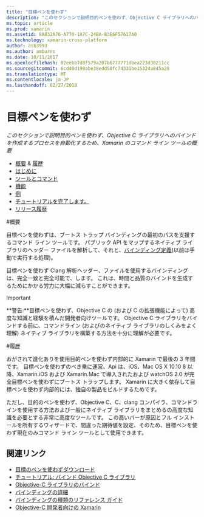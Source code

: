 ```yaml
---
title: "目標ペンを使わず"
description: "このセクションで説明目的ペンを使わず、Objective C ライブラリへのバインドを作成するプロセスを自動化するため、Xamarin のコマンド ライン ツールの概要"
ms.topic: article
ms.prod: xamarin
ms.assetid: 8A832A76-A770-1A7C-24BA-B3E6F57617A0
ms.technology: xamarin-cross-platform
author: asb3993
ms.author: amburns
ms.date: 10/11/2017
ms.openlocfilehash: 02eebb7d8f579a207b6777771dbea223d30211cc
ms.sourcegitcommit: 6cd40d190abe38edd50fc74331be15324a845a28
ms.translationtype: MT
ms.contentlocale: ja-JP
ms.lasthandoff: 02/27/2018
---
```

# <a name="objective-sharpie"></a>目標ペンを使わず

_このセクションで説明目的ペンを使わず、Objective C ライブラリへのバインドを作成するプロセスを自動化するため、Xamarin のコマンド ライン ツールの概要_

<style type="text/css"> .terminal-blue { color: rgb(10,96,254); } .terminal-green { color: rgb(12,156,26); } .terminal-magenta { color: rgb(152,12,103); } </style>

- [概要](#overview) & [履歴](#history)
- [はじめに](get-started.md)
- [ツールとコマンド](tools.md)
- [機能](platform/index.md)
- [例](examples/index.md)
- [チュートリアルを完了します。](~/ios/platform/binding-objective-c/walkthrough.md)
- [リリース履歴](releases.md)

#<a name="overview"></a>概要

目標ペンを使わずは、ブートス トラップ バインディングの最初のパスを支援するコマンド ライン ツールです。
パブリック API をマップするネイティブ ライブラリのヘッダー ファイルを解析して、それと、[バインディング定義](~/cross-platform/macios/binding/objective-c-libraries.md#The_API_definition_file)(以前は手動で実行する処理)。

目標ペンを使わず Clang 解析ヘッダー、ファイルを使用するバインディングは、完全一致と完全可能で、します。 これは、時間と品質のバインドを生成するためにかかる労力に大幅に減らすことができます。

> [!IMPORTANT]
> **警告:**目標ペンを使わず、Objective C の (および C の拡張機能によって) 高度な知識と経験を積んだ開発者向けツールです。 Objective C ライブラリをバインドする前に、コマンドライン (およびのネイティブ ライブラリのしくみをよく理解) ネイティブ ライブラリを構築する方法を十分に理解が必要です。



#<a name="history"></a>履歴

おがされて進化ありを使用目的ペンを使わず内部的に Xamarin で最後の 3 年間です。 目標ペンを使わずのべき乗に運営、Api は、iOS、Mac OS X 10.10 8 以降、Xamarin.iOS および Xamarin.Mac で導入されたおよび watchOS 2.0 が完全目標ペンを使わずにブートス トラップします。 Xamarin に大きく依存して目標ペンを使わず内部的には、独自の製品をビルドするためです。

ただし、目的のペンを使わず、Objective C、C、clang コンパイラ、コマンドラインを使用する方法および一般にネイティブ ライブラリをまとめるの高度な知識を必要とする非常に高度なツールです。 この高いバーが原因とフル インストールを所有するウィザードで、間違った期待値を設定、そのため、目標ペンを使わず現在のみコマンド ライン ツールとして使用できます。



## <a name="related-links"></a>関連リンク

- [目標のペンを使わずダウンロード](https://dl.xamarin.com/objective-sharpie/ObjectiveSharpie.pkg)
- [チュートリアル: バインド Objective C ライブラリ](~/ios/platform/binding-objective-c/walkthrough.md)
- [Objective-C ライブラリのバインド](~/cross-platform/macios/binding/objective-c-libraries.md)
- [バインディングの詳細](~/cross-platform/macios/binding/overview.md)
- [バインディングの種類のリファレンス ガイド](~/cross-platform/macios/binding/binding-types-reference.md)
- [Objective-C 開発者向けの Xamarin](~/ios/get-started/objective-c-developers/index.md)
